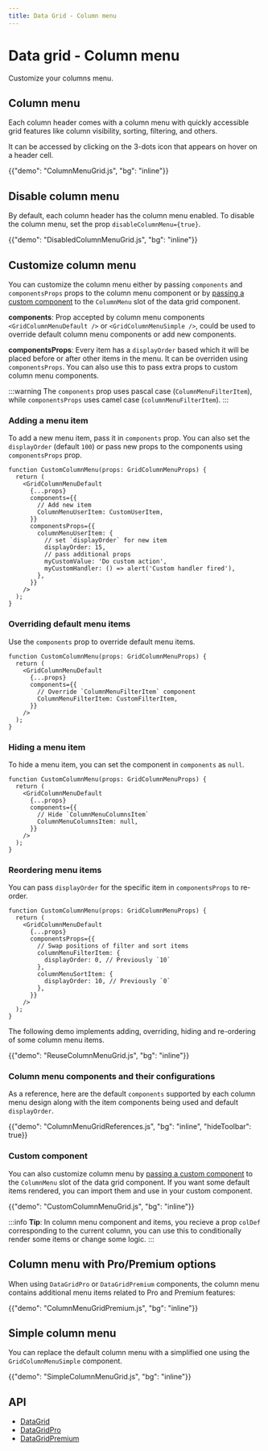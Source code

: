 ```yaml
---
title: Data Grid - Column menu
---
```


# Data grid - Column menu

<p class="description">Customize your columns menu.</p>

## Column menu

Each column header comes with a column menu with quickly accessible grid features like column visibility, sorting, filtering, and others.

It can be accessed by clicking on the 3-dots icon that appears on hover on a header cell.

{{"demo": "ColumnMenuGrid.js", "bg": "inline"}}

## Disable column menu

By default, each column header has the column menu enabled. To disable the column menu, set the prop `disableColumnMenu={true}`.

{{"demo": "DisabledColumnMenuGrid.js", "bg": "inline"}}

## Customize column menu

You can customize the column menu either by passing `components` and `componentsProps` props to the column menu component or by [passing a custom component](/x/react-data-grid/components/#overriding-components) to the `ColumnMenu` slot of the data grid component.

**components**: Prop accepted by column menu components `<GridColumnMenuDefault />` or `<GridColumnMenuSimple />`, could be used to override default column menu components or add new components.

**componentsProps**: Every item has a `displayOrder` based which it will be placed before or after other items in the menu. It can be overriden using `componentsProps`. You can also use this to pass extra props to custom column menu components.

:::warning
The `components` prop uses pascal case (`ColumnMenuFilterItem`), while `componentsProps` uses camel case (`columnMenuFilterItem`).
:::

### Adding a menu item

To add a new menu item, pass it in `components` prop. You can also set the `displayOrder` (default `100`) or pass new props to the components using `componentsProps` prop.

```tsx
function CustomColumnMenu(props: GridColumnMenuProps) {
  return (
    <GridColumnMenuDefault
      {...props}
      components={{
        // Add new item
        ColumnMenuUserItem: CustomUserItem,
      }}
      componentsProps={{
        columnMenuUserItem: {
          // set `displayOrder` for new item
          displayOrder: 15,
          // pass additional props
          myCustomValue: 'Do custom action',
          myCustomHandler: () => alert('Custom handler fired'),
        },
      }}
    />
  );
}
```

### Overriding default menu items

Use the `components` prop to override default menu items.

```tsx
function CustomColumnMenu(props: GridColumnMenuProps) {
  return (
    <GridColumnMenuDefault
      {...props}
      components={{
        // Override `ColumnMenuFilterItem` component
        ColumnMenuFilterItem: CustomFilterItem,
      }}
    />
  );
}
```

### Hiding a menu item

To hide a menu item, you can set the component in `components` as `null`.

```tsx
function CustomColumnMenu(props: GridColumnMenuProps) {
  return (
    <GridColumnMenuDefault
      {...props}
      components={{
        // Hide `ColumnMenuColumnsItem`
        ColumnMenuColumnsItem: null,
      }}
    />
  );
}
```

### Reordering menu items

You can pass `displayOrder` for the specific item in `componentsProps` to re-order.

```tsx
function CustomColumnMenu(props: GridColumnMenuProps) {
  return (
    <GridColumnMenuDefault
      {...props}
      componentsProps={{
        // Swap positions of filter and sort items
        columnMenuFilterItem: {
          displayOrder: 0, // Previously `10`
        },
        columnMenuSortItem: {
          displayOrder: 10, // Previously `0`
        },
      }}
    />
  );
}
```

The following demo implements adding, overriding, hiding and re-ordering of some column menu items.

{{"demo": "ReuseColumnMenuGrid.js", "bg": "inline"}}

### Column menu components and their configurations

As a reference, here are the default `components` supported by each column menu design along with the item components being used and default `displayOrder`.

{{"demo": "ColumnMenuGridReferences.js", "bg": "inline", "hideToolbar": true}}

### Custom component

You can also customize column menu by [passing a custom component](/x/react-data-grid/components/#overriding-components) to the `ColumnMenu` slot of the data grid component. If you want some default items rendered, you can import them and use in your custom component.

{{"demo": "CustomColumnMenuGrid.js", "bg": "inline"}}

:::info
<strong>Tip</strong>: In column menu component and items, you recieve a prop `colDef` corresponding to the current column, you can use this to conditionally render some items or change some logic.
:::

## Column menu with Pro/Premium options [<span class="plan-pro"></span>](/x/introduction/licensing/#pro-plan)[<span class="plan-premium"></span>](/x/introduction/licensing/#premium-plan)

When using `DataGridPro` or `DataGridPremium` components, the column menu contains additional menu items related to Pro and Premium features:

{{"demo": "ColumnMenuGridPremium.js", "bg": "inline"}}

## Simple column menu

You can replace the default column menu with a simplified one using the `GridColumnMenuSimple` component.

{{"demo": "SimpleColumnMenuGrid.js", "bg": "inline"}}

## API

- [DataGrid](/x/api/data-grid/data-grid/)
- [DataGridPro](/x/api/data-grid/data-grid-pro/)
- [DataGridPremium](/x/api/data-grid/data-grid-premium/)
